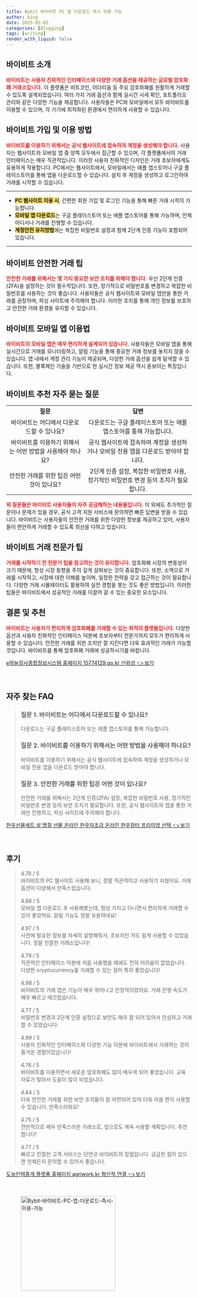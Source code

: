 ```yaml
---
title: Bybit 바이비트 PC 앱 다운로드 즉시 이용 가능
author: bing
date: 2025-02-03
categories: [Blogging]
tags: [writing]
render_with_liquid: false
---
```



<h2 id='바이비트_소개'>바이비트 소개</h2>

<p><b><span style="color: #ee2323;">바이비트는 사용자 친화적인 인터페이스와 다양한 거래 옵션을 제공하는 글로벌 암호화폐 거래소입니다.</span></b> 이 플랫폼은 비트코인, 이더리움 등 주요 암호화폐를 원활하게 거래할 수 있도록 설계되었습니다. 여러 가지 거래 옵션과 함께 실시간 시세 확인, 포트폴리오 관리와 같은 다양한 기능을 제공합니다. 사용자들은 PC와 모바일에서 모두 바이비트를 이용할 수 있으며, 각 기기에 최적화된 환경에서 편리하게 사용할 수 있습니다.</p>

<h2 id='바이비트_가입_및_이용방법'>바이비트 가입 및 이용 방법</h2>

<p><b><span style="color: #ee2323;">바이비트를 이용하기 위해서는 공식 웹사이트에 접속하여 계정을 생성해야 합니다.</span></b> 사용자는 웹사이트와 모바일 앱 중 양쪽 모두에서 접근할 수 있으며, 각 플랫폼에서의 거래 인터페이스는 매우 직관적입니다. 이러한 사용자 친화적인 디자인은 거래 초보자에게도 유용하게 작용합니다. PC에서는 웹사이트에서, 모바일에서는 애플 앱스토어나 구글 플레이스토어를 통해 앱을 다운로드할 수 있습니다. 설치 후 계정을 생성하고 로그인하여 거래를 시작할 수 있습니다.</p>

<hr />

<ul>
    <li><b><span style="background-color: #ffe066;">PC 웹사이트 이용 시</span></b>, 간편한 회원 가입 및 로그인 기능을 통해 빠른 거래 시작이 가능합니다.</li>
    <li><b><span style="background-color: #ffe066;">모바일 앱 다운로드</span></b>는 구글 플레이스토어 또는 애플 앱스토어를 통해 가능하며, 언제 어디서나 거래를 진행할 수 있습니다.</li>
    <li><b><span style="background-color: #ffe066;">계정안전 유지방법</span></b>에는 복잡한 비밀번호 설정과 함께 2단계 인증 기능이 포함되어 있습니다.</li>
</ul>

<hr />

<h2 id='바이비트_안전한_거래_팁'>바이비트 안전한 거래 팁</h2>

<p><b><span style="color: #ee2323;">안전한 거래를 위해서는 몇 가지 중요한 보안 조치를 취해야 합니다.</span></b> 우선 2단계 인증(2FA)을 설정하는 것이 필수적입니다. 또한, 정기적으로 비밀번호를 변경하고 복잡한 비밀번호를 사용하는 것이 좋습니다. 사용자들은 공식 웹사이트와 모바일 앱만을 통한 거래를 권장하며, 피싱 사이트에 주의해야 합니다. 이러한 조치를 통해 개인 정보를 보호하고 안전한 거래 환경을 유지할 수 있습니다.</p>

<h2 id='바이비트_모바일_앱_이용법'>바이비트 모바일 앱 이용법</h2>

<p><b><span style="color: #ee2323;">바이비트의 모바일 앱은 매우 편리하게 설계되어 있습니다.</span></b> 사용자들은 모바일 앱을 통해 실시간으로 거래를 모니터링하고, 알림 기능을 통해 중요한 거래 정보를 놓치지 않을 수 있습니다. 앱 내에서 계정 관리 기능이 제공되며, 다양한 거래 옵션을 쉽게 탐색할 수 있습니다. 또한, 블록체인 기술을 기반으로 한 실시간 정보 제공 역시 돋보이는 특징입니다.</p>

<h2 id='바이비트_추천_자주_묻는_질문'>바이비트 추천 자주 묻는 질문</h2>

<table>
    <tr>
        <td style="text-align: center; height: 17px;"><b>질문</b></td>
        <td style="text-align: center; height: 17px;"><b>답변</b></td>
    </tr>
    <tr>
        <td style="text-align: center; height: 17px;">바이비트는 어디에서 다운로드할 수 있나요?</td>
        <td style="text-align: center; height: 17px;">다운로드는 구글 플레이스토어 또는 애플 앱스토어를 통해 가능합니다.</td>
    </tr>
    <tr>
        <td style="text-align: center; height: 17px;">바이비트를 이용하기 위해서는 어떤 방법을 사용해야 하나요?</td>
        <td style="text-align: center; height: 17px;">공식 웹사이트에 접속하여 계정을 생성하거나 모바일 전용 앱을 다운로드 받아야 합니다.</td>
    </tr>
    <tr>
        <td style="text-align: center; height: 17px;">안전한 거래를 위한 팁은 어떤 것이 있나요?</td>
        <td style="text-align: center; height: 17px;">2단계 인증 설정, 복잡한 비밀번호 사용, 정기적인 비밀번호 변경 등의 조치가 필요합니다.</td>
    </tr>
</table>

<p><b><span style="color: #ee2323;">위 질문들은 바이비트 사용자들이 자주 궁금해하는 내용들입니다.</span></b> 이 외에도 추가적인 질문이나 문제가 있을 경우, 공식 고객 지원 서비스에 문의하면 빠른 답변을 받을 수 있습니다. 바이비트는 사용자들의 안전한 거래를 위한 다양한 정보를 제공하고 있어, 사용자들이 편안하게 거래할 수 있도록 최선을 다하고 있습니다.</p>

<h2 id='바이비트_거래_전문가_팁'>바이비트 거래 전문가 팁</h2>

<p><b><span style="color: #ee2323;">거래를 시작하기 전 전문가 팁을 참고하는 것이 유리합니다.</span></b> 암호화폐 시장의 변동성이 크기 때문에, 항상 시장 동향을 주의 깊게 살펴보는 것이 중요합니다. 또한, 소액으로 거래를 시작하고, 시장에 대한 이해를 높이며, 일정한 전략을 갖고 접근하는 것이 필요합니다. 다양한 거래 시뮬레이터도 활용하여 실전 경험을 쌓는 것도 좋은 방법입니다. 이러한 팁들은 바이비트에서 성공적인 거래를 이끌어 갈 수 있는 중요한 요소입니다.</p>

<h2 id='결론_및_추천'>결론 및 추천</h2>

<p><b><span style="color: #ee2323;">바이비트는 사용자가 편리하게 암호화폐를 거래할 수 있는 최적의 플랫폼입니다.</span></b> 다양한 옵션과 사용자 친화적인 인터페이스 덕분에 초보자부터 전문가까지 모두가 편리하게 사용할 수 있습니다. 안전한 거래를 위한 조치만 잘 지킨다면 더욱 효과적인 거래가 가능할 것입니다. 바이비트를 통해 암호화폐 거래에 성공하시기를 바랍니다.</p>


<p><a class="click-button" title="e하늘장사종합정보시스템 홈페이지 15774129.go.kr 신뢰성" href="https://somered.github.io/posts/e%ED%95%98%EB%8A%98%EC%9E%A5%EC%82%AC%EC%A2%85%ED%95%A9%EC%A0%95%EB%B3%B4%EC%8B%9C%EC%8A%A4%ED%85%9C-%ED%99%88%ED%8E%98%EC%9D%B4%EC%A7%80-15774129.go.kr-%EC%8B%A0%EB%A2%B0%EC%84%B1/" rel="dofollow">e하늘장사종합정보시스템 홈페이지 15774129.go.kr 신뢰성 👈 보기</a></p><br>
<h2 id='자주_찾는_FAQ'>자주 찾는 FAQ</h2>
<div itemscope="" itemtype="https://schema.org/FAQPage"> 
<blockquote> 
<div itemscope="" itemprop="mainEntity" itemtype="https://schema.org/Question"> 
<h3 itemprop="name">질문 1. 바이비트는 어디에서 다운로드할 수 있나요?</h3> 
<div itemscope="" itemprop="acceptedAnswer" itemtype="https://schema.org/Answer"> 
<span itemprop="text"> 
<p>다운로드는 구글 플레이스토어 또는 애플 앱스토어를 통해 가능합니다.</p> 
</span> 
</div> 
</div> 

<div itemscope="" itemprop="mainEntity" itemtype="https://schema.org/Question"> 
<h3 itemprop="name">질문 2. 바이비트를 이용하기 위해서는 어떤 방법을 사용해야 하나요?</h3> 
<div itemscope="" itemprop="acceptedAnswer" itemtype="https://schema.org/Answer"> 
<span itemprop="text"> 
<p>바이비트를 이용하기 위해서는 공식 웹사이트에 접속하여 계정을 생성하거나 모바일 전용 앱을 다운로드 받아야 합니다.</p> 
</span> 
</div> 
</div> 

<div itemscope="" itemprop="mainEntity" itemtype="https://schema.org/Question"> 
<h3 itemprop="name">질문 3. 안전한 거래를 위한 팁은 어떤 것이 있나요?</h3> 
<div itemscope="" itemprop="acceptedAnswer" itemtype="https://schema.org/Answer"> 
<span itemprop="text"> 
<p>안전한 거래를 위해서는 2단계 인증(2FA) 설정, 복잡한 비밀번호 사용, 정기적인 비밀번호 변경 등의 보안 조치가 필요합니다. 또한, 공식 웹사이트와 앱을 통한 거래만 진행하고, 피싱 사이트에 주의해야 합니다.</p> 
</span> 
</div> 
</div> 
</blockquote> 
</div>
<p><a class="click-button" title="한우선물세트 설 명절 선물 온라인 한우자조금 온라인 한우장터 프리미엄 선택" href="https://somered.github.io/posts/%ED%95%9C%EC%9A%B0%EC%84%A0%EB%AC%BC%EC%84%B8%ED%8A%B8-%EC%84%A4-%EB%AA%85%EC%A0%88-%EC%84%A0%EB%AC%BC-%EC%98%A8%EB%9D%BC%EC%9D%B8-%ED%95%9C%EC%9A%B0%EC%9E%90%EC%A1%B0%EA%B8%88-%EC%98%A8%EB%9D%BC%EC%9D%B8-%ED%95%9C%EC%9A%B0%EC%9E%A5%ED%84%B0-%ED%94%84%EB%A6%AC%EB%AF%B8%EC%97%84-%EC%84%A0%ED%83%9D/" rel="dofollow">한우선물세트 설 명절 선물 온라인 한우자조금 온라인 한우장터 프리미엄 선택 👈 보기</a></p><br>
<h2 id='후기'>후기</h2>
<div itemscope itemtype="https://schema.org/Product">
  <blockquote>
  <div itemprop="review" itemscope itemtype="https://schema.org/Review">
      <div itemprop="reviewRating" itemscope itemtype="https://schema.org/Rating"> <span itemprop="ratingValue">4.76</span> / <span itemprop="bestRating">5</span> </div>
      <span itemprop="reviewBody">바이비트의 PC 웹사이트 사용해 보니, 정말 직관적이고 사용하기 쉬웠어요. 거래 옵션이 다양해서 만족스럽습니다.</span>
  </div>
  <br>
  <div itemprop="review" itemscope itemtype="https://schema.org/Review">
      <div itemprop="reviewRating" itemscope itemtype="https://schema.org/Rating"> <span itemprop="ratingValue">4.88</span> / <span itemprop="bestRating">5</span> </div>
      <span itemprop="reviewBody">모바일 앱 다운로드 후 사용해봤는데, 항상 가지고 다니면서 편리하게 거래할 수 있어 좋았어요. 알림 기능도 정말 유용하네요!</span>
  </div>
  <br>
  <div itemprop="review" itemscope itemtype="https://schema.org/Review">
      <div itemprop="reviewRating" itemscope itemtype="https://schema.org/Rating"> <span itemprop="ratingValue">4.97</span> / <span itemprop="bestRating">5</span> </div>
      <span itemprop="reviewBody">사전에 필요한 정보를 자세히 설명해줘서, 초보자인 저도 쉽게 사용할 수 있었습니다. 정말 친절한 거래소입니다!</span>
  </div>
  <br>
  <div itemprop="review" itemscope itemtype="https://schema.org/Review">
      <div itemprop="reviewRating" itemscope itemtype="https://schema.org/Rating"> <span itemprop="ratingValue">4.79</span> / <span itemprop="bestRating">5</span> </div>
      <span itemprop="reviewBody">직관적인 인터페이스 덕분에 처음 사용했을 때에도 전혀 어려움이 없었습니다. 다양한 cryptocurrency를 거래할 수 있는 점이 특히 좋았습니다!</span>
  </div>
  <br>
  <div itemprop="review" itemscope itemtype="https://schema.org/Review">
      <div itemprop="reviewRating" itemscope itemtype="https://schema.org/Rating"> <span itemprop="ratingValue">4.98</span> / <span itemprop="bestRating">5</span> </div>
      <span itemprop="reviewBody">바이비트의 거래 앱은 기능이 매우 뛰어나고 안정적이었어요. 거래 진행 속도가 매우 빠르고 매끄럽습니다.</span>
  </div>
  <br>
  <div itemprop="review" itemscope itemtype="https://schema.org/Review">
      <div itemprop="reviewRating" itemscope itemtype="https://schema.org/Rating"> <span itemprop="ratingValue">4.77</span> / <span itemprop="bestRating">5</span> </div>
      <span itemprop="reviewBody">비밀번호 변경과 2단계 인증 설정으로 보안도 매우 잘 되어 있어서 안심하고 거래할 수 있었습니다.</span>
  </div>
  <br>
  <div itemprop="review" itemscope itemtype="https://schema.org/Review">
      <div itemprop="reviewRating" itemscope itemtype="https://schema.org/Rating"> <span itemprop="ratingValue">4.99</span> / <span itemprop="bestRating">5</span> </div>
      <span itemprop="reviewBody">사용자 친화적인 인터페이스와 다양한 기능 덕분에 바이비트에서 거래하는 것이 즐거운 경험이었습니다!</span>
  </div>
  <br>
  <div itemprop="review" itemscope itemtype="https://schema.org/Review">
      <div itemprop="reviewRating" itemscope itemtype="https://schema.org/Rating"> <span itemprop="ratingValue">4.76</span> / <span itemprop="bestRating">5</span> </div>
      <span itemprop="reviewBody">바이비트를 이용하면서 새로운 암호화폐도 많이 배우게 되어 좋았습니다. 교육 자료가 많아서 도움이 많이 되었습니다.</span>
  </div>
  <br>
  <div itemprop="review" itemscope itemtype="https://schema.org/Review">
      <div itemprop="reviewRating" itemscope itemtype="https://schema.org/Rating"> <span itemprop="ratingValue">4.84</span> / <span itemprop="bestRating">5</span> </div>
      <span itemprop="reviewBody">더욱 안전한 거래를 위한 보안 조치들이 잘 마련되어 있어 더욱 마음 편히 사용할 수 있습니다. 만족스러워요!</span>
  </div>
  <br>
  <div itemprop="review" itemscope itemtype="https://schema.org/Review">
      <div itemprop="reviewRating" itemscope itemtype="https://schema.org/Rating"> <span itemprop="ratingValue">4.75</span> / <span itemprop="bestRating">5</span> </div>
      <span itemprop="reviewBody">전반적으로 매우 만족스러운 거래소로, 앞으로도 계속 사용할 계획입니다. 추천합니다!</span>
  </div>
  <br>
  <div itemprop="review" itemscope itemtype="https://schema.org/Review">
      <div itemprop="reviewRating" itemscope itemtype="https://schema.org/Rating"> <span itemprop="ratingValue">4.77</span> / <span itemprop="bestRating">5</span> </div>
      <span itemprop="reviewBody">빠르고 친절한 고객 서비스는 단연코 바이비트의 장점입니다. 궁금한 점이 있으면 언제든지 문의할 수 있어서 좋습니다.</span>
  </div>
  </blockquote>
</div>
<p><a class="click-button" title="도농인력중개 플랫폼 홈페이지 agriwork.kr 혁신적 연결" href="https://somered.github.io/posts/%EB%8F%84%EB%86%8D%EC%9D%B8%EB%A0%A5%EC%A4%91%EA%B0%9C-%ED%94%8C%EB%9E%AB%ED%8F%BC-%ED%99%88%ED%8E%98%EC%9D%B4%EC%A7%80-agriwork.kr-%ED%98%81%EC%8B%A0%EC%A0%81-%EC%97%B0%EA%B2%B0/" rel="dofollow">도농인력중개 플랫폼 홈페이지 agriwork.kr 혁신적 연결 👈 보기</a></p><br>
<figure class="image"><img src="https://somered.github.io/assets/img/thumbnail/Bybit-바이비트-PC-앱-다운로드-즉시-이용-가능.webp" alt="Bybit-바이비트-PC-앱-다운로드-즉시-이용-가능" width="256" height="256"></figure>